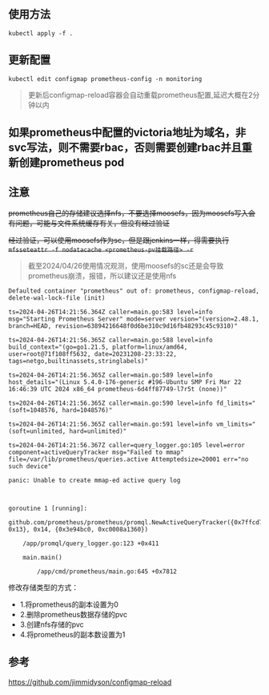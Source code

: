 ## 使用方法
```
kubectl apply -f .
```

## 更新配置
```
kubectl edit configmap prometheus-config -n monitoring
```
> 更新后configmap-reload容器会自动重载prometheus配置,延迟大概在2分钟以内

## 如果prometheus中配置的victoria地址为域名，非svc写法，则不需要rbac，否则需要创建rbac并且重新创建prometheus pod

## 注意
~~prometheus自己的存储建议选择nfs，不要选择moosefs，因为moosefs写入会有问题，可能与文件系统缓存有关，但没有经过验证~~

~~经过验证，可以使用moosefs作为sc，但是跟jenkins一样，得需要执行`mfsseteattr -f nodatacache <prometheus-pv挂载路径> -r`~~
> 截至2024/04/26使用情况观测，使用moosefs的sc还是会导致prometheus崩溃，报错，所以建议还是使用nfs
```
Defaulted container "prometheus" out of: prometheus, configmap-reload, delete-wal-lock-file (init)

ts=2024-04-26T14:21:56.364Z caller=main.go:583 level=info msg="Starting Prometheus Server" mode=server version="(version=2.48.1, branch=HEAD, revision=63894216648f0d6be310c9d16fb48293c45c9310)"

ts=2024-04-26T14:21:56.365Z caller=main.go:588 level=info build_context="(go=go1.21.5, platform=linux/amd64, user=root@71f108ff5632, date=20231208-23:33:22, tags=netgo,builtinassets,stringlabels)"

ts=2024-04-26T14:21:56.365Z caller=main.go:589 level=info host_details="(Linux 5.4.0-176-generic #196-Ubuntu SMP Fri Mar 22 16:46:39 UTC 2024 x86_64 prometheus-6d4ff87749-l7r5t (none))"

ts=2024-04-26T14:21:56.365Z caller=main.go:590 level=info fd_limits="(soft=1048576, hard=1048576)"

ts=2024-04-26T14:21:56.365Z caller=main.go:591 level=info vm_limits="(soft=unlimited, hard=unlimited)"

ts=2024-04-26T14:21:56.367Z caller=query_logger.go:105 level=error component=activeQueryTracker msg="Failed to mmap" file=/var/lib/prometheus/queries.active Attemptedsize=20001 err="no such device"

panic: Unable to create mmap-ed active query log



goroutine 1 [running]:

github.com/prometheus/prometheus/promql.NewActiveQueryTracker({0x7ffcd7a1c6c8, 0x13}, 0x14, {0x3e94bc0, 0xc0008a1360})

    /app/promql/query_logger.go:123 +0x411

    main.main()

        /app/cmd/prometheus/main.go:645 +0x7812
```
修改存储类型的方式：
  - 1.将prometheus的副本设置为0
  - 2.删除prometheus数据存储的pvc
  - 3.创建nfs存储的pvc
  - 4.将prometheus的副本数设置为1

## 参考
https://github.com/jimmidyson/configmap-reload
